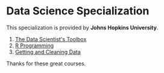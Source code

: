 Data Science Specialization
===========================

This specialization is provided by **Johns Hopkins University**.

1. [The Data Scientist's Toolbox](https://www.coursera.org/course/datascitoolbox)
2. [R Programming](https://www.coursera.org/course/rprog)
3. [Getting and Cleaning Data](https://www.coursera.org/course/getdata)

Thanks for these great courses.

